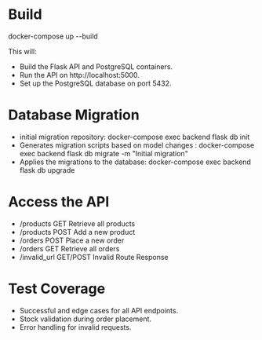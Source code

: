 # Build 
docker-compose up --build                                               

This will:

*   Build the Flask API and PostgreSQL containers.
*   Run the API on http://localhost:5000.
*   Set up the PostgreSQL database on port 5432.

# Database Migration
*   initial migration repository: docker-compose exec backend flask db init                               
*    Generates migration scripts based on model changes : docker-compose exec backend flask db migrate -m "Initial migration"     
*    Applies the migrations to the database: docker-compose exec backend flask db upgrade                            

# Access the API
*   /products	    GET	        Retrieve all products
*   /products	    POST	    Add a new product
*   /orders	        POST	    Place a new order
*   /orders	        GET	        Retrieve all orders
*   /invalid_url    GET/POST    Invalid Route Response

# Test Coverage

*   Successful and edge cases for all API endpoints.
*   Stock validation during order placement.
*   Error handling for invalid requests.